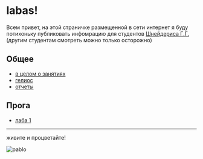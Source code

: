 # labas!
Всем привет, на этой страничке размещенной в сети интернет я буду потихоньку публиковать инфомрацию для студентов [Шнейдериса Г.Г.](https://t.me/braineater30) (другим студентам смотреть можно только осторожно)

## Общее
- [в целом о занятиях](common/format.md)
- [гелиос](common/helios.md)
- [отчеты](common/reports.md)
## Прога
- [лаба 1](programming/lab1.md)
---
живите и процветайте!

![pablo](images/narcos_OK.gif)
